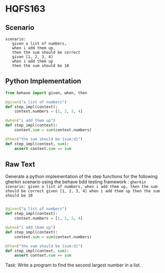 # HQFS163
## Scenario
```gherkin
scenario: 
   given a list of numbers, 
   when i add them up, 
   then the sum should be correct 
   given [1, 2, 3, 4] 
   when i add them up 
   then the sum should be 10
```


## Python Implementation
```python
from behave import given, when, then

@given("a list of numbers")
def step_impl(context):
    context.numbers = [1, 2, 3, 4]

@when("i add them up")
def step_impl(context):
    context.sum = sum(context.numbers)

@then("the sum should be {sum:d}")
def step_impl(context, sum):
    assert context.sum == sum
```


## Raw Text
Generate a python implementation of the step functions for the following gherkin scenario using the behave bdd testing framework : ```gherkin scenario: given a list of numbers, when i add them up, then the sum should be correct given [1, 2, 3, 4] when i add them up then the sum should be 10 ```



```python from behave import given, when, then

@given("a list of numbers")
def step_impl(context):
    context.numbers = [1, 2, 3, 4]

@when("i add them up")
def step_impl(context):
    context.sum = sum(context.numbers)

@then("the sum should be {sum:d}")
def step_impl(context, sum):
    assert context.sum == sum
```

Task: Write a program to find the second largest number in a list.
